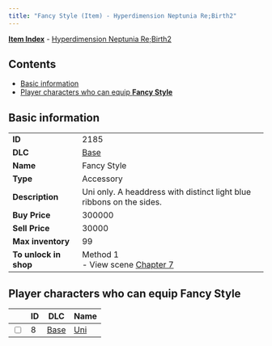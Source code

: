 ```yaml
---
title: "Fancy Style (Item) - Hyperdimension Neptunia Re;Birth2"
---
```


[**Item Index**](/neptunia/rb2/item/index.html) - [Hyperdimension Neptunia Re;Birth2](/neptunia/rb2)

## Contents

- [Basic information](#basic-information)
- [Player characters who can equip **Fancy Style**](#player-characters-who-can-equip-fancy-style)

## Basic information

|   |   |
| -- | -- |
| **ID** | 2185 |
| **DLC** | [Base](/neptunia/rb2/dlc/0-base.html) |
| **Name** | Fancy Style |
| **Type** | Accessory |
| **Description** | Uni only. A headdress with distinct light blue ribbons on the sides. |
| **Buy Price** | 300000 |
| **Sell Price** | 30000 |
| **Max inventory** | 99 |
| **To unlock in shop** | Method 1<br />- View scene [Chapter 7](/neptunia/rb2/scene/0-452-chapter-7.html) |

## Player characters who can equip **Fancy Style**

|    | ID | DLC | Name |
| -- | -- | --- | ---- |
| <input type="checkbox" id="rb2-player-0-8" class="trackbox" /> | 8 | [Base](/neptunia/rb2/dlc/0-base.html) | [Uni](/neptunia/rb2/player/0-8-uni.html) |